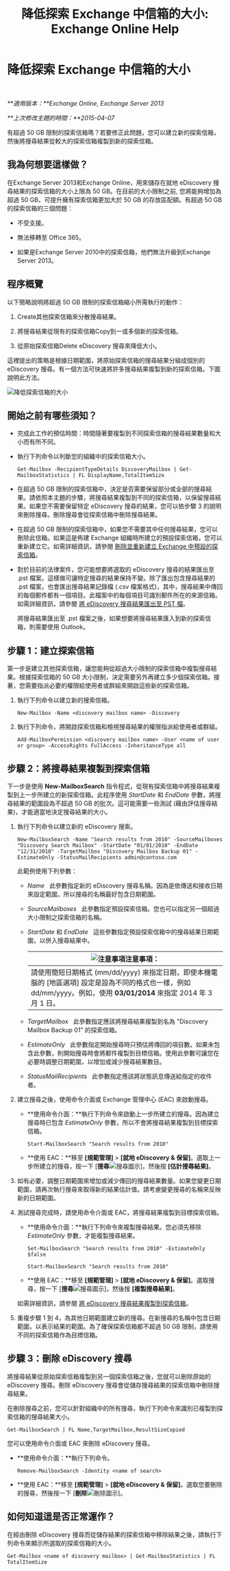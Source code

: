 ﻿---
title: '降低探索 Exchange 中信箱的大小: Exchange Online Help'
TOCTitle: 降低探索 Exchange 中信箱的大小
ms:assetid: fa762d14-f942-4728-8813-887d11441a68
ms:mtpsurl: https://technet.microsoft.com/zh-tw/library/Dn750895(v=EXCHG.150)
ms:contentKeyID: 62371314
ms.date: 05/23/2018
mtps_version: v=EXCHG.150
ms.translationtype: MT
---

# 降低探索 Exchange 中信箱的大小

 

_**適用版本：**Exchange Online, Exchange Server 2013_

_**上次修改主題的時間：**2015-04-07_

有超過 50 GB 限制的探索信箱嗎？若要修正此問題，您可以建立新的探索信箱，然後將搜尋結果從較大的探索信箱複製到新的探索信箱。

## 我為何想要這樣做？

在Exchange Server 2013和Exchange Online，用來儲存在就地 eDiscovery 搜尋結果的探索信箱的大小上限為 50 GB。在目前的大小限制之前, 您將能夠增加為超過 50 GB，可提升擁有探索信箱更加大於 50 GB 的存放區配額。有超過 50 GB 的探索信箱的三個問題：

  - 不受支援。

  - 無法移轉至 Office 365。

  - 如果是Exchange Server 2010中的探索信箱，他們無法升級到Exchange Server 2013。

## 程序概覽

以下簡略說明將超過 50 GB 限制的探索信箱縮小所需執行的動作：

1.  Create其他探索信箱來分散搜尋結果。

2.  將搜尋結果從現有的探索信箱Copy到一或多個新的探索信箱。

3.  從原始探索信箱Delete eDiscovery 搜尋來降低大小。

這裡提出的策略是根據日期範圍，將原始探索信箱的搜尋結果分組成個別的 eDiscovery 搜尋。有一個方法可快速將許多搜尋結果複製到新的探索信箱。下圖說明此方法。

![降低探索信箱的大小](images/Dn750895.4400df18-c7ed-4c62-b304-f9060ffbdba5(EXCHG.150).gif "降低探索信箱的大小")

## 開始之前有哪些須知？

  - 完成此工作的預估時間：時間隨著要複製到不同探索信箱的搜尋結果數量和大小而有所不同。

  - 執行下列命令以判斷您的組織中的探索信箱大小。
    
        Get-Mailbox -RecipientTypeDetails DiscoveryMailbox | Get-MailboxStatistics | FL DisplayName,TotalItemSize

  - 在超過 50 GB 限制的探索信箱中，決定是否需要保留部分或全部的搜尋結果。請依照本主題的步驟，將搜尋結果複製到不同的探索信箱，以保留搜尋結果。如果您不需要保留特定 eDiscovery 搜尋的結果，您可以依步驟 3 的說明來刪除搜尋。刪除搜尋會從探索信箱中刪除搜尋結果。

  - 在超過 50 GB 限制的探索信箱中，如果您不需要其中任何搜尋結果，您可以刪除此信箱。如果這是佈建 Exchange 組織時所建立的預設探索信箱，您可以重新建立它。如需詳細資訊，請參閱 [刪除並重新建立 Exchange 中預設的探索信箱](delete-and-re-create-the-default-discovery-mailbox-in-exchange-exchange-2013-help.md)。

  - 對於目前的法律案件，您可能想要將選取的 eDiscovery 搜尋的結果匯出至 .pst 檔案。這樣做可讓特定搜尋的結果保持不變。除了匯出包含搜尋結果的 .pst 檔案，也會匯出搜尋結果記錄檔 (.csv 檔案格式)，其中，搜尋結果中傳回的每個郵件都有一個項目。此檔案中的每個項目可識別郵件所在的來源信箱。如需詳細資訊，請參閱 [將 eDiscovery 搜尋結果匯出至 PST 檔](export-ediscovery-search-results-to-a-pst-file-exchange-2013-help.md)。
    
    將搜尋結果匯出至 .pst 檔案之後，如果想要將搜尋結果匯入到新的探索信箱，則需要使用 Outlook。

## 步驟 1：建立探索信箱

第一步是建立其他探索信箱，讓您能夠從超過大小限制的探索信箱中複製搜尋結果。根據探索信箱的 50 GB 大小限制，決定需要另外再建立多少個探索信箱。接著，您需要指派必要的權限給使用者或群組來開啟這些新的探索信箱。

1.  執行下列命令以建立新的搜索信箱。
    
        New-Mailbox -Name <discovery mailbox name> -Discovery

2.  執行下列命令，將開啟探索信箱和檢視搜尋結果的權限指派給使用者或群組。
    
        Add-MailboxPermission <discovery mailbox name> -User <name of user or group> -AccessRights FullAccess -InheritanceType all

## 步驟 2：將搜尋結果複製到探索信箱

下一步是使用 **New-MailboxSearch** 指令程式，從現有探索信箱中將搜尋結果複製到上一步所建立的新探索信箱。此程序使用 *StartDate* 和 *EndDate* 參數，將搜尋結果的範圍設為不超過 50 GB 的批次。這可能需要一些測試 (藉由評估搜尋結果)，才能適當地決定搜尋結果的大小。

1.  執行下列命令以建立新的 eDiscovery 搜索。
    
        New-MailboxSearch -Name "Search results from 2010" -SourceMailboxes "Discovery Search Mailbox" -StartDate "01/01/2010" -EndDate "12/31/2010" -TargetMailbox "Discovery Mailbox Backup 01" -EstimateOnly -StatusMailRecipients admin@contoso.com
    
    此範例使用下列參數：
    
      - *Name*   此參數指定新的 eDiscovery 搜尋名稱。因為是依傳送和接收日期來設定範圍，所以搜尋的名稱最好包含日期範圍。
    
      - *SourceMailboxes*   此參數指定預設探索信箱。您也可以指定另一個超過大小限制之探索信箱的名稱。
    
      - *StartDate* 和 *EndDate*   這些參數指定預設探索信箱中的搜尋結果日期範圍，以併入搜尋結果中。
        
        <table>
        <thead>
        <tr class="header">
        <th><img src="images/Bb124558.note(EXCHG.150).gif" title="注意事項" alt="注意事項" />注意事項：</th>
        </tr>
        </thead>
        <tbody>
        <tr class="odd">
        <td>請使用簡短日期格式 (mm/dd/yyyy) 來指定日期，即使本機電腦的 [地區選項] 設定是設為不同的格式也一樣，例如 dd/mm/yyyy。例如，使用 <strong>03/01/2014</strong> 來指定 2014 年 3 月 1 日。</td>
        </tr>
        </tbody>
        </table>
    
      - *TargetMailbox*   此參數指定應該將搜尋結果複製到名為 "Discovery Mailbox Backup 01" 的探索信箱。
    
      - *EstimateOnly*   此參數指定開始搜尋時只預估將傳回的項目數。如果未包含此參數，則開始搜尋時會將郵件複製到目標信箱。使用此參數可讓您在必要時調整日期範圍，以增加或減少搜尋結果數目。
    
      - *StatusMailRecipients*   此參數指定應該將狀態訊息傳送給指定的收件者。

2.  建立搜尋之後，使用命令介面或 Exchange 管理中心 (EAC) 來啟動搜尋。
    
      - **使用命令介面：**執行下列命令來啟動上一步所建立的搜尋。因為建立搜尋時已包含 *EstimateOnly* 參數，所以不會將搜尋結果複製到目標探索信箱。
        
            Start-MailboxSearch "Search results from 2010"
    
      - **使用 EAC：**移至 **\[規範管理\]** \> **\[就地 eDiscovery & 保留\]**。選取上一步所建立的搜尋，按一下 \[**搜尋**![搜尋圖示](images/Dn624163.773574d0-9b92-4cab-9f6b-81532c7418b9(EXCHG.150).gif "搜尋圖示")\]，然後按 **\[估計搜尋結果\]**。

3.  如有必要，調整日期範圍來增加或減少傳回的搜尋結果數量。如果您變更日期範圍，請再次執行搜尋來取得新的結果估計值。請考慮變更搜尋的名稱來反映新的日期範圍。

4.  測試搜尋完成時，請使用命令介面或 EAC，將搜尋結果複製到目標探索信箱。
    
      - **使用命令介面：**執行下列命令來複製搜尋結果。您必須先移除 *EstimateOnly* 參數，才能複製搜尋結果。
        
            Set-MailboxSearch "Search results from 2010" -EstimateOnly $false
        
            Start-MailboxSearch "Search results from 2010"
    
      - **使用 EAC：**移至 **\[規範管理\]** \> **\[就地 eDiscovery & 保留\]**。選取搜尋，按一下 \[**搜尋**![搜尋圖示](images/Dn624163.773574d0-9b92-4cab-9f6b-81532c7418b9(EXCHG.150).gif "搜尋圖示")\]，然後按 **\[複製搜尋結果\]**。
    
    如需詳細資訊，請參閱 [將 eDiscovery 搜尋結果複製到探索信箱](copy-ediscovery-search-results-to-a-discovery-mailbox-exchange-2013-help.md)。

5.  重複步驟 1 到 4，為其他日期範圍建立新的搜尋。在新搜尋的名稱中包含日期範圍，以表示結果的範圍。為了確保探索信箱都不超過 50 GB 限制，請使用不同的探索信箱作為目標信箱。

## 步驟 3：刪除 eDiscovery 搜尋

將搜尋結果從原始探索信箱複製到另一個探索信箱之後，您就可以刪除原始的 eDiscovery 搜尋。刪除 eDiscovery 搜尋會從儲存搜尋結果的探索信箱中刪除搜尋結果。

在刪除搜尋之前，您可以針對組織中的所有搜尋，執行下列命令來識別已複製到探索信箱的搜尋結果大小。

    Get-MailboxSearch | FL Name,TargetMailbox,ResultSizeCopied

您可以使用命令介面或 EAC 來刪除 eDiscovery 搜尋。

  - **使用命令介面：**執行下列命令。
    
        Remove-MailboxSearch -Identity <name of search>

  - **使用 EAC：**移至 **\[規範管理\]** \> **\[就地 eDiscovery & 保留\]**。選取您要刪除的搜尋，然後按一下 \[**刪除**![刪除圖示](images/JJ651670.14f639f6-61e8-4418-bbfb-0db14de9d2f5(EXCHG.150).gif "刪除圖示")\]。

## 如何知道這是否正常運作？

在經由刪除 eDiscovery 搜尋而從儲存結果的探索信箱中移除結果之後，請執行下列命令來顯示所選取的探索信箱的大小。

    Get-Mailbox <name of discovery mailbox> | Get-MailboxStatistics | FL TotalItemSize

